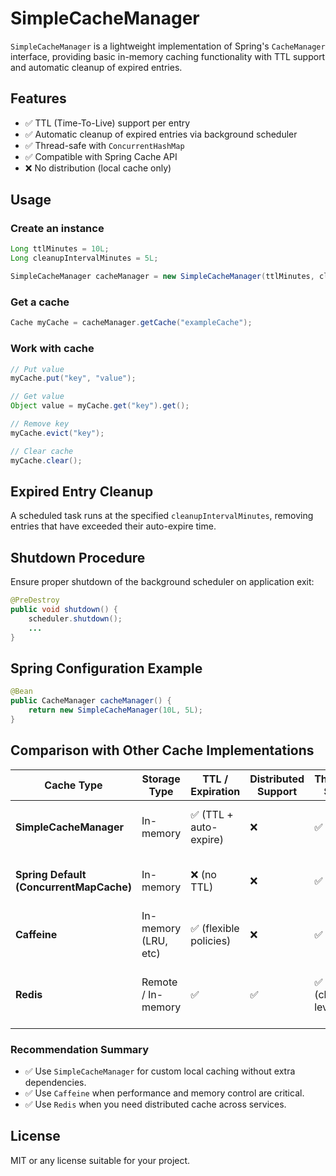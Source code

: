 
# SimpleCacheManager

`SimpleCacheManager` is a lightweight implementation of Spring's `CacheManager` interface, providing basic in-memory caching functionality with TTL support and automatic cleanup of expired entries.

## Features

- ✅ TTL (Time-To-Live) support per entry
- ✅ Automatic cleanup of expired entries via background scheduler
- ✅ Thread-safe with `ConcurrentHashMap`
- ✅ Compatible with Spring Cache API
- ❌ No distribution (local cache only)

## Usage

### Create an instance

```java
Long ttlMinutes = 10L;
Long cleanupIntervalMinutes = 5L;

SimpleCacheManager cacheManager = new SimpleCacheManager(ttlMinutes, cleanupIntervalMinutes);
```

### Get a cache

```java
Cache myCache = cacheManager.getCache("exampleCache");
```

### Work with cache

```java
// Put value
myCache.put("key", "value");

// Get value
Object value = myCache.get("key").get();

// Remove key
myCache.evict("key");

// Clear cache
myCache.clear();
```

## Expired Entry Cleanup

A scheduled task runs at the specified `cleanupIntervalMinutes`, removing entries that have exceeded their auto-expire time.

## Shutdown Procedure

Ensure proper shutdown of the background scheduler on application exit:

```java
@PreDestroy
public void shutdown() {
    scheduler.shutdown();
    ...
}
```

## Spring Configuration Example

```java
@Bean
public CacheManager cacheManager() {
    return new SimpleCacheManager(10L, 5L);
}
```

## Comparison with Other Cache Implementations

| Cache Type             | Storage Type       | TTL / Expiration      | Distributed Support        | Thread-Safe        | When to Use                                           |
|------------------------|--------------------|------------------------|-----------------------------|--------------------|--------------------------------------------------------|
| **SimpleCacheManager** | In-memory           | ✅ (TTL + auto-expire) | ❌                          | ✅                 | Simple standalone apps, tests, no external deps         |
| **Spring Default (ConcurrentMapCache)** | In-memory | ❌ (no TTL)           | ❌                          | ✅                 | For simple usage, temporary cache                      |
| **Caffeine**           | In-memory (LRU, etc)| ✅ (flexible policies) | ❌                          | ✅                 | High-performance caching with fine-tuning              |
| **Redis**              | Remote / In-memory  | ✅                     | ✅                          | ✅ (client-level)  | Distributed systems, microservices, persistent cache   |

### Recommendation Summary

- ✅ Use `SimpleCacheManager` for custom local caching without extra dependencies.
- ✅ Use `Caffeine` when performance and memory control are critical.
- ✅ Use `Redis` when you need distributed cache across services.

## License

MIT or any license suitable for your project.
